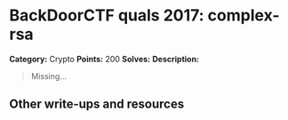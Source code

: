 # BackDoorCTF quals 2017: complex-rsa
**Category:** Crypto
**Points:** 200
**Solves:**
**Description:**

> Missing...
>
>

## Other write-ups and resources
